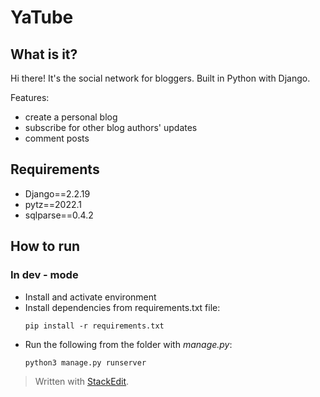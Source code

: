 # YaTube 

## What is it?
Hi there! It's the social network for bloggers. Built in Python with Django.

Features:
- create a personal blog 
- subscribe for other blog authors' updates
- comment posts

## Requirements
- Django==2.2.19
- pytz==2022.1
- sqlparse==0.4.2
## How to run 
### In dev - mode 
- Install and activate environment 
- Install dependencies from requirements.txt file:
    ``` 
    pip install -r requirements.txt
    ```
- Run the following from the folder with *manage.py*:
    ``` 
    python3 manage.py runserver
    ```







> Written with [StackEdit](https://stackedit.io/).
